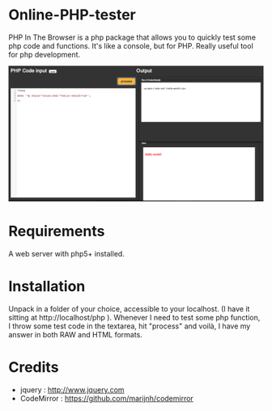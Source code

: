 # Online-PHP-tester

PHP In The Browser is a php package that allows you to quickly test some php code and functions.  It's like a console, but for PHP. Really useful tool for php development. 

![Screenshot](https://github.com/PietsHost/Online-PHP-tester/raw/master/screenshot.png)

Requirements
============
A web server with php5+ installed.

Installation
============
Unpack in a folder of your choice, accessible to your localhost.
(I have it sitting at http://localhost/php ). Whenever I need to test some php function, I throw some test code in the textarea, hit "process" and voilà, I have my answer in both RAW and HTML formats.

Credits
=======
- jquery : http://www.jquery.com
- CodeMirror : https://github.com/marijnh/codemirror 
